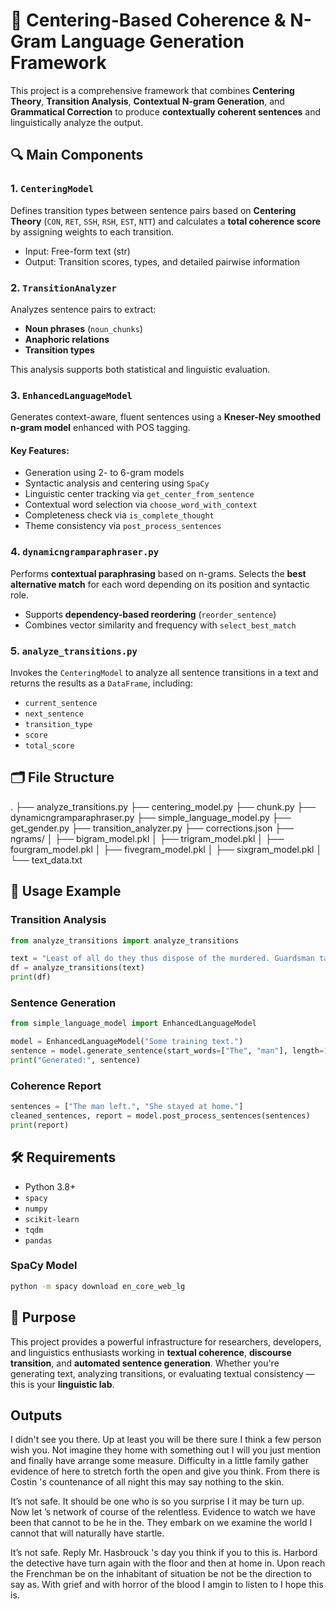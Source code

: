 
# 🧠 Centering-Based Coherence & N-Gram Language Generation Framework

This project is a comprehensive framework that combines **Centering Theory**, **Transition Analysis**, **Contextual N-gram Generation**, and **Grammatical Correction** to produce **contextually coherent sentences** and linguistically analyze the output.

## 🔍 Main Components

### 1. `CenteringModel`
Defines transition types between sentence pairs based on **Centering Theory** (`CON`, `RET`, `SSH`, `RSH`, `EST`, `NTT`) and calculates a **total coherence score** by assigning weights to each transition.

- Input: Free-form text (str)
- Output: Transition scores, types, and detailed pairwise information

### 2. `TransitionAnalyzer`
Analyzes sentence pairs to extract:
- **Noun phrases** (`noun_chunks`)
- **Anaphoric relations**
- **Transition types**

This analysis supports both statistical and linguistic evaluation.

### 3. `EnhancedLanguageModel`
Generates context-aware, fluent sentences using a **Kneser-Ney smoothed n-gram model** enhanced with POS tagging.

#### Key Features:
- Generation using 2- to 6-gram models
- Syntactic analysis and centering using `SpaCy`
- Linguistic center tracking via `get_center_from_sentence`
- Contextual word selection via `choose_word_with_context`
- Completeness check via `is_complete_thought`
- Theme consistency via `post_process_sentences`

### 4. `dynamicngramparaphraser.py`
Performs **contextual paraphrasing** based on n-grams. Selects the **best alternative match** for each word depending on its position and syntactic role.

- Supports **dependency-based reordering** (`reorder_sentence`)
- Combines vector similarity and frequency with `select_best_match`

### 5. `analyze_transitions.py`
Invokes the `CenteringModel` to analyze all sentence transitions in a text and returns the results as a `DataFrame`, including:
- `current_sentence`
- `next_sentence`
- `transition_type`
- `score`
- `total_score`

## 🗂 File Structure

.
├── analyze_transitions.py
├── centering_model.py
├── chunk.py
├── dynamicngramparaphraser.py
├── simple_language_model.py
├── get_gender.py
├── transition_analyzer.py
├── corrections.json
├── ngrams/
│   ├── bigram_model.pkl
│   ├── trigram_model.pkl
│   ├── fourgram_model.pkl
│   ├── fivegram_model.pkl
│   ├── sixgram_model.pkl
│   └── text_data.txt

## 🚀 Usage Example

### Transition Analysis
```python
from analyze_transitions import analyze_transitions

text = "Least of all do they thus dispose of the murdered. Guardsman take small farmer well who loathe every precaution the officer."
df = analyze_transitions(text)
print(df)
```

### Sentence Generation
```python
from simple_language_model import EnhancedLanguageModel

model = EnhancedLanguageModel("Some training text.")
sentence = model.generate_sentence(start_words=["The", "man"], length=12)
print("Generated:", sentence)
```

### Coherence Report
```python
sentences = ["The man left.", "She stayed at home."]
cleaned_sentences, report = model.post_process_sentences(sentences)
print(report)
```

## 🛠 Requirements

- Python 3.8+
- `spacy`
- `numpy`
- `scikit-learn`
- `tqdm`
- `pandas`

### SpaCy Model
```bash
python -m spacy download en_core_web_lg
```

## 🎯 Purpose

This project provides a powerful infrastructure for researchers, developers, and linguistics enthusiasts working in **textual coherence**, **discourse transition**, and **automated sentence generation**. Whether you're generating text, analyzing transitions, or evaluating textual consistency — this is your **linguistic lab**.

## Outputs

I didn't see you there. Up at least you will be there sure I think a few person wish you. Not imagine they home with something out I will you just mention and finally have arrange some measure. Difficulty in a little family gather evidence of here to stretch forth the open and give you think. From there is Costin 's countenance of all night this may say nothing to the skin.

It’s not safe. It should be one who is so you surprise I it may be turn up. Now let ’s network of course of the relentless. Evidence to watch we have been that cannot to be he in the. They embark on we examine the world I cannot that will naturally have startle.

It’s not safe. Reply Mr. Hasbrouck 's day you think if you to this is. Harbord the detective have turn again with the floor and then at home in. Upon reach the Frenchman be on the inhabitant of situation be not be the direction to say as. With grief and with horror of the blood I amgin to listen to I hope this is.